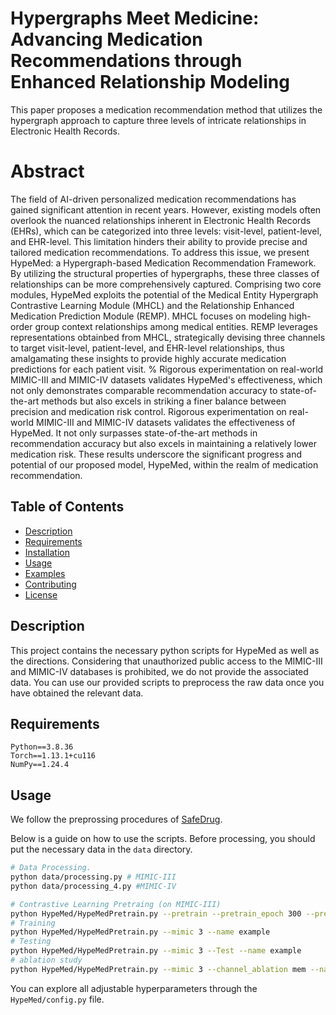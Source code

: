 # Hypergraphs Meet Medicine: Advancing Medication Recommendations through Enhanced Relationship Modeling
This paper proposes a medication recommendation method that utilizes the hypergraph approach to capture three levels of intricate relationships in Electronic Health Records.

[//]: # (HypeMed is an innovative framework designed for medication recommendations by capturing intricate relationships within Electronic Health Records &#40;EHRs&#41;. Leveraging hypergraph contrastive learning, HypeMed considers patient history, medical entity interactions, and prescription patterns across different levels, resulting in highly accurate and balanced medication recommendations. It strikes a fine balance between precision and mitigating medication-related risks, thus enhancing patient safety and treatment efficacy.)

# Abstract
The field of AI-driven personalized medication recommendations has gained significant attention in recent years. However, existing models often overlook the nuanced relationships inherent in Electronic Health Records (EHRs), which can be categorized into three levels: visit-level, patient-level, and EHR-level. This limitation hinders their ability to provide precise and tailored medication recommendations. 
To address this issue, we present HypeMed: a Hypergraph-based Medication Recommendation Framework.
By utilizing the structural properties of hypergraphs, these three classes of relationships can be more comprehensively captured.
Comprising two core modules, HypeMed exploits the potential of the Medical Entity Hypergraph Contrastive Learning Module (MHCL) and the Relationship Enhanced Medication Prediction Module (REMP). MHCL focuses on modeling high-order group context relationships among medical entities. REMP leverages representations obtainbed from MHCL, strategically devising three channels to target visit-level, patient-level, and EHR-level relationships, thus amalgamating these insights to provide highly accurate medication predictions for each patient visit. 
% Rigorous experimentation on real-world MIMIC-III and MIMIC-IV datasets validates HypeMed's effectiveness, which not only demonstrates comparable recommendation accuracy to state-of-the-art methods but also excels in striking a finer balance between precision and medication risk control. 
Rigorous experimentation on real-world MIMIC-III and MIMIC-IV datasets validates the effectiveness of HypeMed. It not only surpasses state-of-the-art methods in recommendation accuracy but also excels in maintaining a relatively lower medication risk.
These results underscore the significant progress and potential of our proposed model, HypeMed, within the realm of medication recommendation.

## Table of Contents

- [Description](#description)
- [Requirements](#requirements)
- [Installation](#installation)
- [Usage](#usage)
- [Examples](#examples)
- [Contributing](#contributing)
- [License](#license)

## Description
This project contains the necessary python scripts for HypeMed as well as the directions. 
Considering that unauthorized public access to the MIMIC-III and MIMIC-IV databases is prohibited, we do not provide the associated data. You can use our provided scripts to preprocess the raw data once you have obtained the relevant data.
## Requirements
```text
Python==3.8.36
Torch==1.13.1+cu116
NumPy==1.24.4
```

## Usage
We follow the preprossing procedures of [SafeDrug](https://github.com/ycq091044/SafeDrug/tree/archived).

Below is a guide on how to use the scripts. Before processing, you should put the necessary data in the `data` directory.

```bash
# Data Processing.
python data/processing.py # MIMIC-III
python data/processing_4.py #MIMIC-IV

# Contrastive Learning Pretraing (on MIMIC-III)
python HypeMed/HypeMedPretrain.py --pretrain --pretrain_epoch 300 --pretrain_lr 1e-3 --pretrian_weight_decay 1e-5 --mimic 3 --name example
# Training
python HypeMed/HypeMedPretrain.py --mimic 3 --name example
# Testing
python HypeMed/HypeMedPretrain.py --mimic 3 --Test --name example
# ablation study
python HypeMed/HypeMedPretrain.py --mimic 3 --channel_ablation mem --name example
```
You can explore all adjustable hyperparameters through the `HypeMed/config.py` file.
